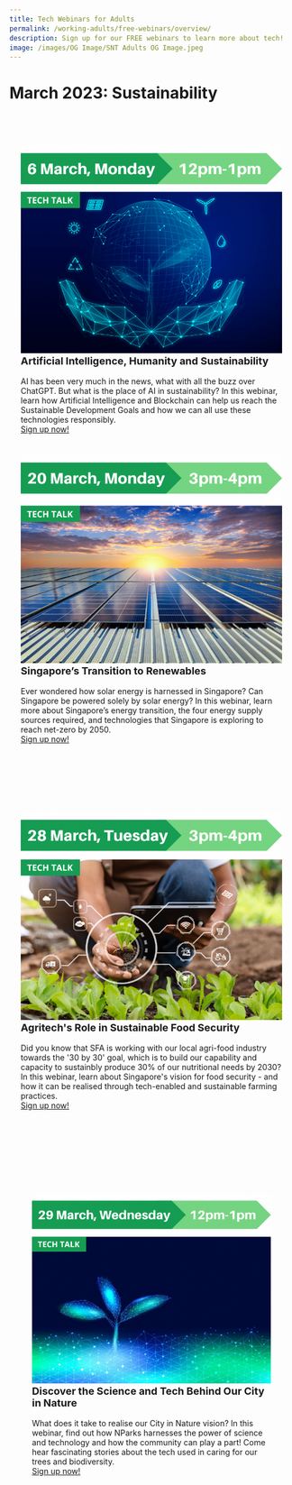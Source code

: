 ```yaml
---
title: Tech Webinars for Adults
permalink: /working-adults/free-webinars/overview/
description: Sign up for our FREE webinars to learn more about tech!
image: /images/OG Image/SNT Adults OG Image.jpeg
---
```

# March 2023: Sustainability
<br>
<div class="row" style="padding: 20px 0px 10px 0px;">
<div class="col" style="padding: 0px 20px 0px 20px;">
<div class="col" style="padding: 20px 0px 0px 0px;"><img src="/images/Mar%202023/WA_6%20Mar%202023.png"><br>
<div class="header" style="font-size:18px"><b>Artificial Intelligence, Humanity and Sustainability</b></div><br>AI has been very much in the news, what with all the buzz over ChatGPT. But what is the place of AI in sustainability? In this webinar, learn how Artificial Intelligence and Blockchain can help us reach the Sustainable Development Goals and how we can all use these technologies responsibly. <a href="https://go.gov.sg/wa-ai-sustainability-mar23" target="_blank"><br>Sign up now!</a>
</div>
<br>
	
</div>
<div class="col" style="padding: 20px 20px 0px 20px;"><img src="/images/Mar%202023/WA_20%20Mar%202023.png"><br>
<div class="header" style="font-size:18px"><b>Singapore’s Transition to Renewables</b></div><br>Ever wondered how solar energy is harnessed in Singapore? Can Singapore be powered solely by solar energy? In this webinar, learn more about Singapore’s energy transition, the four energy supply sources required, and technologies that Singapore is exploring to reach net-zero by 2050. <a href="https://go.gov.sg/wa-sgsolarenergy-mar23" target="_blank"><br>Sign up now!</a>
</div>
<br><br></div>

<div class="row" style="padding: 20px 0px 10px 0px;">
	
<br>
<div class="row" style="padding: 20px 0px 10px 0px;">
<div class="col" style="padding: 0px 20px 0px 20px;">
<div class="col" style="padding: 20px 0px 0px 0px;"><img src="/images/Mar%202023/WA_28%20Mar%202023.png"><br>
<div class="header" style="font-size:18px"><b>Agritech's Role in Sustainable Food Security</b></div><br>Did you know that SFA is working with our local agri-food industry towards the '30 by 30' goal, which is to build our capability and capacity to sustainbly produce 30% of our nutritional needs by 2030? In this webinar, learn about Singapore's vision for food security - and how it can be realised through tech-enabled and sustainable farming practices. <a href="https://go.gov.sg/nparks-sustech" target="_blank"><br>Sign up now!</a>
</div>
<br>
	
</div>
<div class="col" style="padding: 20px 0px 10px 0px;">
</div>
<br><br></div>

<br>
<div class="row" style="padding: 20px 20px 0px 20px;">
<div class="col" style="padding: 0px 20px 0px 20px;">
<div class="col" style="padding: 20px 0px 0px 0px;"><img src="/images/Mar%202023/WA_29%20Mar%202023.png"><br>
<div class="header" style="font-size:18px"><b>Discover the Science and Tech Behind Our City in Nature</b></div><br>What does it take to realise our City in Nature vision? In this webinar, find out how NParks harnesses the power of science and technology and how the community can play a part! Come hear fascinating stories about the tech used in caring for our trees and biodiversity. <a href="https://go.gov.sg/wa-agritech-mar23" target="_blank"><br>Sign up now!</a>
</div>
	
</div>
<div class="col" style="padding: 20px 0px 10px 0px;">
</div>
<br><br></div>

<div class="row" style="padding: 20px 0px 10px 0px;">